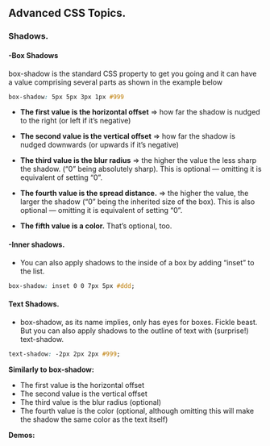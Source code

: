 ## **Advanced CSS Topics.**  

### **Shadows.** 

#### **-Box Shadows**

box-shadow is the standard CSS property to get you going and it can have a value comprising several parts as shown in the example below

```css
box-shadow: 5px 5px 3px 1px #999
``` 

- **The first value is the horizontal offset**
     => how far the shadow is nudged to the right (or left if it’s negative)

- **The second value is the vertical offset**
    =>  how far the shadow is nudged downwards (or upwards if it’s negative)

- **The third value is the blur radius**
    => the higher the value the less sharp the shadow. (“0” being absolutely sharp). This is optional — omitting it is equivalent of setting “0”.

- **The fourth value is the spread distance.** 
     => the higher the value, the larger the shadow (“0” being the inherited size of the box). This is also optional — omitting it is equivalent of setting “0”.

- **The fifth value is a color.** That’s optional, too.


####  **-Inner shadows.**

 - You can also apply shadows to the inside of a box by adding “inset” to the list.

 
 ```css
 box-shadow: inset 0 0 7px 5px #ddd;
 ```

#### **Text Shadows.**

 - box-shadow, as its name implies, only has eyes for boxes. Fickle beast. But you can also apply shadows to the outline of text with (surprise!) text-shadow.

 ```css
 text-shadow: -2px 2px 2px #999;
 ```

**Similarly to box-shadow:**

- The first value is the horizontal offset
- The second value is the vertical offset
- The third value is the blur radius (optional)
- The fourth value is the color (optional, although omitting this will make the shadow the same color as the text itself) 


**Demos:**